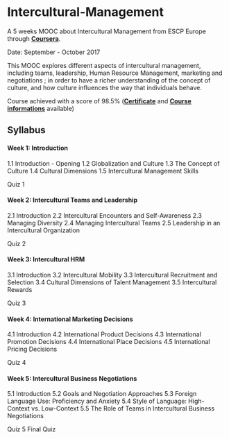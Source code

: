 # Intercultural-Management

A 5 weeks MOOC about Intercultural Management from ESCP Europe through [**Coursera**](https://www.coursera.org/learn/intercultural).

Date: September - October 2017

This MOOC explores different aspects of intercultural management, including teams, leadership, Human Resource Management, marketing and negotiations ; in order to have a richer understanding of the concept of culture, and how culture influences the way that individuals behave. 

Course achieved with a score of 98.5% (**[Certificate](Certificate_FUMFGH7E2DD3.pdf)** and **[Course informations](https://www.coursera.org/account/accomplishments/records/SR7NMTU65GHN)** available)

## Syllabus

#### Week 1: Introduction
1.1 Introduction - Opening
1.2 Globalization and Culture
1.3 The Concept of Culture
1.4 Cultural Dimensions
1.5 Intercultural Management Skills

Quiz 1

#### Week 2: Intercultural Teams and Leadership
2.1 Introduction
2.2 Intercultural Encounters and Self-Awareness
2.3 Managing Diversity
2.4 Managing Intercultural Teams
2.5 Leadership in an Intercultural Organization

Quiz 2

#### Week 3: Intercultural HRM
3.1 Introduction
3.2 Intercultural Mobility
3.3 Intercultural Recruitment and Selection
3.4 Cultural Dimensions of Talent Management
3.5 Intercultural Rewards

Quiz 3

#### Week 4: International Marketing Decisions
4.1 Introduction
4.2 International Product Decisions
4.3 International Promotion Decisions
4.4 International Place Decisions
4.5 International Pricing Decisions

Quiz 4

#### Week 5: Intercultural Business Negotiations
5.1 Introduction
5.2 Goals and Negotiation Approaches
5.3 Foreign Language Use: Proficiency and Anxiety
5.4 Style of Language: High-Context vs. Low-Context
5.5 The Role of Teams in Intercultural Business Negotiations

Quiz 5
Final Quiz
